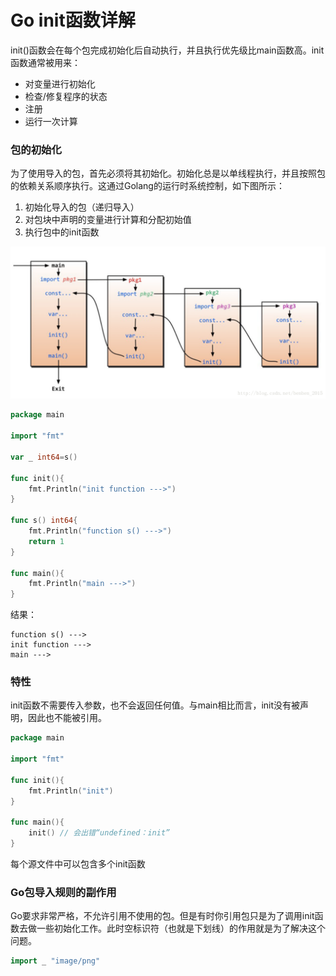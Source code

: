 # Go init函数详解

init()函数会在每个包完成初始化后自动执行，并且执行优先级比main函数高。init 函数通常被用来：
- 对变量进行初始化
- 检查/修复程序的状态
- 注册
- 运行一次计算

### 包的初始化

为了使用导入的包，首先必须将其初始化。初始化总是以单线程执行，并且按照包的依赖关系顺序执行。这通过Golang的运行时系统控制，如下图所示：
1. 初始化导入的包（递归导入）
2. 对包块中声明的变量进行计算和分配初始值
3. 执行包中的init函数

![流程图](./readme.assets/20180308161418275.png)

```go
package main

import "fmt"

var _ int64=s()

func init(){
    fmt.Println("init function --->")
}

func s() int64{
    fmt.Println("function s() --->")
    return 1
}

func main(){
    fmt.Println("main --->")
}
```
结果：
```
function s() --->
init function --->
main --->
```

### 特性

init函数不需要传入参数，也不会返回任何值。与main相比而言，init没有被声明，因此也不能被引用。

```go
package main

import "fmt"

func init(){
    fmt.Println("init")
}

func main(){
    init() // 会出错“undefined：init”
}
```

每个源文件中可以包含多个init函数

### Go包导入规则的副作用

Go要求非常严格，不允许引用不使用的包。但是有时你引用包只是为了调用init函数去做一些初始化工作。此时空标识符（也就是下划线）的作用就是为了解决这个问题。

```go
import _ "image/png"
```
